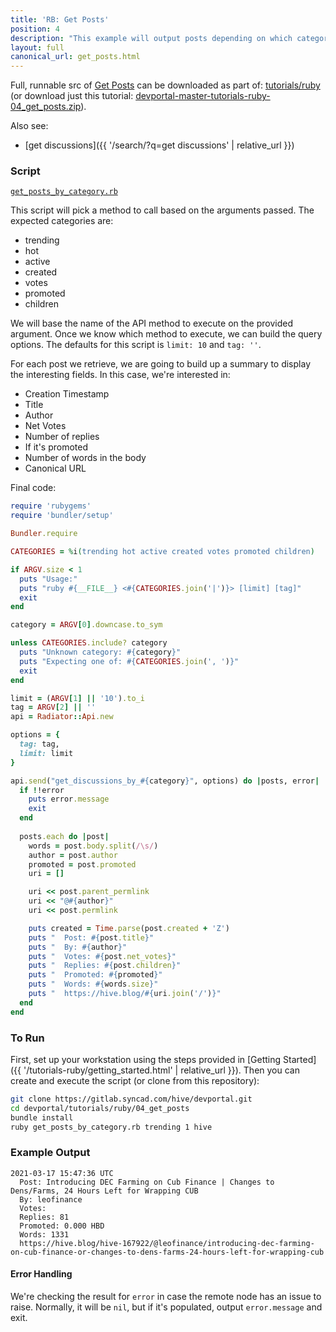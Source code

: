 ```yaml
---
title: 'RB: Get Posts'
position: 4
description: "This example will output posts depending on which category is provided as the arguments."
layout: full
canonical_url: get_posts.html
---
```

Full, runnable src of [Get Posts](https://gitlab.syncad.com/hive/devportal/-/tree/master/tutorials/ruby/04_get_posts) can be downloaded as part of: [tutorials/ruby](https://gitlab.syncad.com/hive/devportal/-/tree/master/tutorials/ruby) (or download just this tutorial: [devportal-master-tutorials-ruby-04_get_posts.zip](https://gitlab.syncad.com/hive/devportal/-/archive/master/devportal-master.zip?path=tutorials/ruby/04_get_posts)).

Also see:
* [get discussions]({{ '/search/?q=get discussions' | relative_url }})

### Script

[`get_posts_by_category.rb`](https://gitlab.syncad.com/hive/devportal/-/blob/master/tutorials/ruby/04_get_posts/get_posts_by_category.rb)

This script will pick a method to call based on the arguments passed.  The expected categories are:

* trending
* hot
* active
* created
* votes
* promoted
* children

We will base the name of the API method to execute on the provided argument.  Once we know which method to execute, we can build the query options.  The defaults for this script is `limit: 10` and `tag: ''`.

For each post we retrieve, we are going to build up a summary to display the interesting fields.  In this case, we're interested in:

* Creation Timestamp
* Title
* Author
* Net Votes
* Number of replies
* If it's promoted
* Number of words in the body
* Canonical URL


Final code:

```ruby
require 'rubygems'
require 'bundler/setup'

Bundler.require

CATEGORIES = %i(trending hot active created votes promoted children)

if ARGV.size < 1
  puts "Usage:"
  puts "ruby #{__FILE__} <#{CATEGORIES.join('|')}> [limit] [tag]"
  exit
end

category = ARGV[0].downcase.to_sym

unless CATEGORIES.include? category
  puts "Unknown category: #{category}"
  puts "Expecting one of: #{CATEGORIES.join(', ')}"
  exit
end

limit = (ARGV[1] || '10').to_i
tag = ARGV[2] || ''
api = Radiator::Api.new

options = {
  tag: tag,
  limit: limit
}

api.send("get_discussions_by_#{category}", options) do |posts, error|
  if !!error
    puts error.message
    exit
  end
  
  posts.each do |post|
    words = post.body.split(/\s/)
    author = post.author
    promoted = post.promoted
    uri = []

    uri << post.parent_permlink
    uri << "@#{author}"
    uri << post.permlink

    puts created = Time.parse(post.created + 'Z')
    puts "  Post: #{post.title}"
    puts "  By: #{author}"
    puts "  Votes: #{post.net_votes}"
    puts "  Replies: #{post.children}"
    puts "  Promoted: #{promoted}"
    puts "  Words: #{words.size}"
    puts "  https://hive.blog/#{uri.join('/')}"
  end
end

```

### To Run

First, set up your workstation using the steps provided in [Getting Started]({{ '/tutorials-ruby/getting_started.html' | relative_url }}).  Then you can create and execute the script (or clone from this repository):

```bash
git clone https://gitlab.syncad.com/hive/devportal.git
cd devportal/tutorials/ruby/04_get_posts
bundle install
ruby get_posts_by_category.rb trending 1 hive
```

### Example Output

```
2021-03-17 15:47:36 UTC
  Post: Introducing DEC Farming on Cub Finance | Changes to Dens/Farms, 24 Hours Left for Wrapping CUB
  By: leofinance
  Votes:
  Replies: 81
  Promoted: 0.000 HBD
  Words: 1331
  https://hive.blog/hive-167922/@leofinance/introducing-dec-farming-on-cub-finance-or-changes-to-dens-farms-24-hours-left-for-wrapping-cub
```

#### Error Handling

We're checking the result for `error` in case the remote node has an issue to raise.  Normally, it will be `nil`, but if it's populated, output `error.message` and exit.
